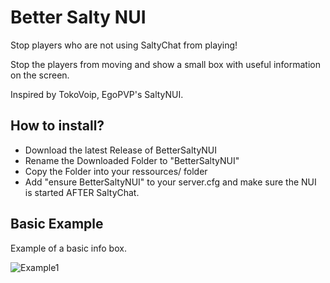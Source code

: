 # Better Salty NUI

Stop players who are not using SaltyChat from playing!

Stop the players from moving and show a small box with useful information on the screen.

Inspired by TokoVoip, EgoPVP's SaltyNUI.

## How to install?
- Download the latest Release of BetterSaltyNUI
- Rename the Downloaded Folder to "BetterSaltyNUI"
- Copy the Folder into your ressources/ folder
- Add "ensure BetterSaltyNUI" to your server.cfg and make sure the NUI is started AFTER SaltyChat.

## Basic Example
Example of a basic info box.

![Example1](https://i.imgur.com/DCluBJf.png)
